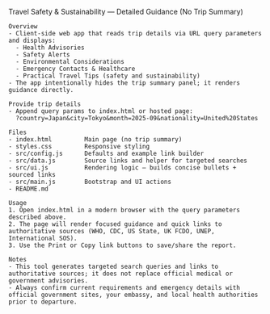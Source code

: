 Travel Safety & Sustainability — Detailed Guidance (No Trip Summary)

    Overview
    - Client-side web app that reads trip details via URL query parameters and displays:
      - Health Advisories
      - Safety Alerts
      - Environmental Considerations
      - Emergency Contacts & Healthcare
      - Practical Travel Tips (safety and sustainability)
    - The app intentionally hides the trip summary panel; it renders guidance directly.

    Provide trip details
    - Append query params to index.html or hosted page:
      ?country=Japan&city=Tokyo&month=2025-09&nationality=United%20States

    Files
    - index.html         Main page (no trip summary)
    - styles.css         Responsive styling
    - src/config.js      Defaults and example link builder
    - src/data.js        Source links and helper for targeted searches
    - src/ui.js          Rendering logic — builds concise bullets + sourced links
    - src/main.js        Bootstrap and UI actions
    - README.md

    Usage
    1. Open index.html in a modern browser with the query parameters described above.
    2. The page will render focused guidance and quick links to authoritative sources (WHO, CDC, US State, UK FCDO, UNEP, International SOS).
    3. Use the Print or Copy link buttons to save/share the report.

    Notes
    - This tool generates targeted search queries and links to authoritative sources; it does not replace official medical or government advisories.
    - Always confirm current requirements and emergency details with official government sites, your embassy, and local health authorities prior to departure.
